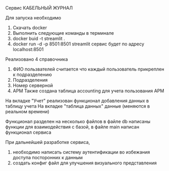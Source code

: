 Сервис КАБЕЛЬНЫЙ ЖУРНАЛ 

Для запуска необходимо 
1. Скачать docker
2. Выполнить следующие команды в терминале
3. docker buid -t streamlit .
4. docker run -d -p 8501:8501 streamlit
   сервис будет по адресу localhost:8501

Реализовано 4 справочника 
1. ФИО пользвателей считается что каждый пользователь прикреплен к подразделению
2. Подразделения
3. Номер серверной
4. АРМ
Также создана таблица accounting для учета пользования АРМ

На вкладке "Учет" реализован функционал добавления данных в таблицу учета 
На вкладке "таблица данных" данные (меняются в реальном времени) 

Функционал разделен на несколько файлов в файле db написаны функции для взаимодействия с базой, в файле main написан функционал сервиса 

При дальнейшей разработке сервиса, 
1. необходимо написать систему аутентификации во избежания доступа посторонних к данным 
2. создать конфиг файл для улучшения визуального представления

